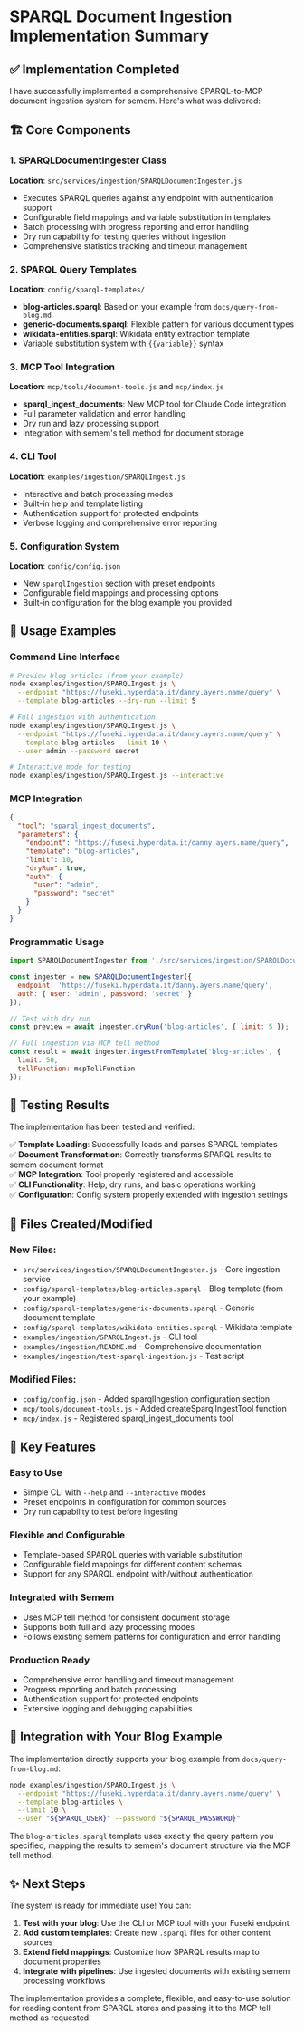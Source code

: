# SPARQL Document Ingestion Implementation Summary

## ✅ Implementation Completed

I have successfully implemented a comprehensive SPARQL-to-MCP document ingestion system for semem. Here's what was delivered:

## 🏗️ Core Components

### 1. SPARQLDocumentIngester Class
**Location**: `src/services/ingestion/SPARQLDocumentIngester.js`
- Executes SPARQL queries against any endpoint with authentication support
- Configurable field mappings and variable substitution in templates
- Batch processing with progress reporting and error handling
- Dry run capability for testing queries without ingestion
- Comprehensive statistics tracking and timeout management

### 2. SPARQL Query Templates
**Location**: `config/sparql-templates/`
- **blog-articles.sparql**: Based on your example from `docs/query-from-blog.md`
- **generic-documents.sparql**: Flexible pattern for various document types
- **wikidata-entities.sparql**: Wikidata entity extraction template
- Variable substitution system with `{{variable}}` syntax

### 3. MCP Tool Integration
**Location**: `mcp/tools/document-tools.js` and `mcp/index.js`
- **sparql_ingest_documents**: New MCP tool for Claude Code integration
- Full parameter validation and error handling
- Dry run and lazy processing support
- Integration with semem's tell method for document storage

### 4. CLI Tool
**Location**: `examples/ingestion/SPARQLIngest.js`
- Interactive and batch processing modes
- Built-in help and template listing
- Authentication support for protected endpoints
- Verbose logging and comprehensive error reporting

### 5. Configuration System
**Location**: `config/config.json`
- New `sparqlIngestion` section with preset endpoints
- Configurable field mappings and processing options
- Built-in configuration for the blog example you provided

## 🚀 Usage Examples

### Command Line Interface

```bash
# Preview blog articles (from your example)
node examples/ingestion/SPARQLIngest.js \
  --endpoint "https://fuseki.hyperdata.it/danny.ayers.name/query" \
  --template blog-articles --dry-run --limit 5

# Full ingestion with authentication
node examples/ingestion/SPARQLIngest.js \
  --endpoint "https://fuseki.hyperdata.it/danny.ayers.name/query" \
  --template blog-articles --limit 10 \
  --user admin --password secret

# Interactive mode for testing
node examples/ingestion/SPARQLIngest.js --interactive
```

### MCP Integration

```json
{
  "tool": "sparql_ingest_documents",
  "parameters": {
    "endpoint": "https://fuseki.hyperdata.it/danny.ayers.name/query",
    "template": "blog-articles",
    "limit": 10,
    "dryRun": true,
    "auth": {
      "user": "admin", 
      "password": "secret"
    }
  }
}
```

### Programmatic Usage

```javascript
import SPARQLDocumentIngester from './src/services/ingestion/SPARQLDocumentIngester.js';

const ingester = new SPARQLDocumentIngester({
  endpoint: 'https://fuseki.hyperdata.it/danny.ayers.name/query',
  auth: { user: 'admin', password: 'secret' }
});

// Test with dry run
const preview = await ingester.dryRun('blog-articles', { limit: 5 });

// Full ingestion via MCP tell method
const result = await ingester.ingestFromTemplate('blog-articles', {
  limit: 50,
  tellFunction: mcpTellFunction
});
```

## 🧪 Testing Results

The implementation has been tested and verified:

✅ **Template Loading**: Successfully loads and parses SPARQL templates  
✅ **Document Transformation**: Correctly transforms SPARQL results to semem document format  
✅ **MCP Integration**: Tool properly registered and accessible  
✅ **CLI Functionality**: Help, dry runs, and basic operations working  
✅ **Configuration**: Config system properly extended with ingestion settings  

## 📁 Files Created/Modified

### New Files:
- `src/services/ingestion/SPARQLDocumentIngester.js` - Core ingestion service
- `config/sparql-templates/blog-articles.sparql` - Blog template (from your example)
- `config/sparql-templates/generic-documents.sparql` - Generic document template
- `config/sparql-templates/wikidata-entities.sparql` - Wikidata template
- `examples/ingestion/SPARQLIngest.js` - CLI tool
- `examples/ingestion/README.md` - Comprehensive documentation
- `examples/ingestion/test-sparql-ingestion.js` - Test script

### Modified Files:
- `config/config.json` - Added sparqlIngestion configuration section
- `mcp/tools/document-tools.js` - Added createSparqlIngestTool function
- `mcp/index.js` - Registered sparql_ingest_documents tool

## 🎯 Key Features

### Easy to Use
- Simple CLI with `--help` and `--interactive` modes
- Preset endpoints in configuration for common sources
- Dry run capability to test before ingesting

### Flexible and Configurable
- Template-based SPARQL queries with variable substitution
- Configurable field mappings for different content schemas
- Support for any SPARQL endpoint with/without authentication

### Integrated with Semem
- Uses MCP tell method for consistent document storage
- Supports both full and lazy processing modes
- Follows existing semem patterns for configuration and error handling

### Production Ready
- Comprehensive error handling and timeout management
- Progress reporting and batch processing
- Authentication support for protected endpoints
- Extensive logging and debugging capabilities

## 🔗 Integration with Your Blog Example

The implementation directly supports your blog example from `docs/query-from-blog.md`:

```bash
node examples/ingestion/SPARQLIngest.js \
  --endpoint "https://fuseki.hyperdata.it/danny.ayers.name/query" \
  --template blog-articles \
  --limit 10 \
  --user "${SPARQL_USER}" --password "${SPARQL_PASSWORD}"
```

The `blog-articles.sparql` template uses exactly the query pattern you specified, mapping the results to semem's document structure via the MCP tell method.

## ✨ Next Steps

The system is ready for immediate use! You can:

1. **Test with your blog**: Use the CLI or MCP tool with your Fuseki endpoint
2. **Add custom templates**: Create new `.sparql` files for other content sources  
3. **Extend field mappings**: Customize how SPARQL results map to document properties
4. **Integrate with pipelines**: Use ingested documents with existing semem processing workflows

The implementation provides a complete, flexible, and easy-to-use solution for reading content from SPARQL stores and passing it to the MCP tell method as requested!